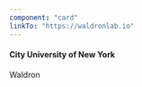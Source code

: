 ```yaml
---
component: "card"
linkTo: "https://waldronlab.io"
---
```


#### City University of New York
Waldron
